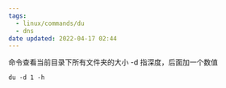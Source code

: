 ```yaml
---
tags:
  - linux/commands/du
  - dns
date updated: 2022-04-17 02:44
---
```


命令查看当前目录下所有文件夹的大小 -d 指深度，后面加一个数值

```shell
du -d 1 -h
```
